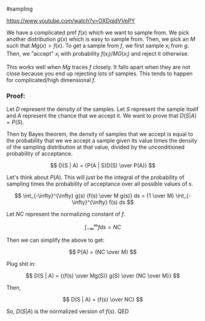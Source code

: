 #sampling

https://www.youtube.com/watch?v=OXDqjdVVePY

We have a complicated pmf $f(x)$ which we want to sample from. We pick another distribution $g(x)$ which is easy to sample from. Then, we pick an $M$ such that $Mg(x) > f(x)$. To get a sample from $f$, we first sample $x_i$ from $g$. Then, we "accept" $x_i$ with probability $f(x_i)/MG(x_i)$ and reject it otherwise.

This works well when $Mg$ traces $f$ closely. It falls apart when they are not close because you end up rejecting lots of samples. This tends to happen for complicated/high dimensional $f$.

### Proof:

Let $D$ represent the density of the samples. Let $S$ represent the sample itself and $A$ represent the chance that we accept it. We want to prove that $D(S | A) = P(S)$.

Then by Bayes theorem, the density of samples that we accept is equal to the probability that we we accept a sample given its value times the density of the sampling distribution at that value, divided by the unconditioned probability of acceptance.

$$
D(S | A) = {P(A | S)D(S) \over P(A)}
$$

Let's think about $P(A)$. This will just be the integral of the probability of sampling times the probability of acceptance over all possible values of $s$.

$$
\int_{-\infty}^{\infty} g(s) {f(s) \over M g(s)} ds =
{1 \over M} \int_{-\infty}^{\infty} f(s) ds
$$

Let $NC$ represent the normalizing constant of $f$.

$$\int_{-\infty}^{\infty} f ds = NC$$

Then we can simplify the above to get:

$$
P(A) = {NC \over M}
$$

Plug shit in:

$$
D(S | A) = {{f(s) \over Mg(S)} g(S) \over {NC \over M}}
$$

Then,

$$
D(S | A) = {f(s) \over NC}
$$

So, $D(S | A)$ is the normalized version of $f(s)$. QED